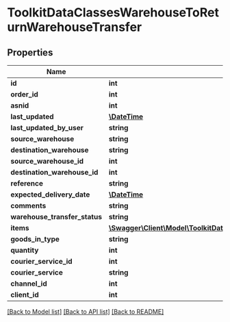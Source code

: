 # ToolkitDataClassesWarehouseToReturnWarehouseTransfer

## Properties
Name | Type | Description | Notes
------------ | ------------- | ------------- | -------------
**id** | **int** |  | [optional] 
**order_id** | **int** |  | [optional] 
**asnid** | **int** |  | [optional] 
**last_updated** | [**\DateTime**](\DateTime.md) |  | [optional] 
**last_updated_by_user** | **string** |  | [optional] 
**source_warehouse** | **string** |  | [optional] 
**destination_warehouse** | **string** |  | [optional] 
**source_warehouse_id** | **int** |  | [optional] 
**destination_warehouse_id** | **int** |  | [optional] 
**reference** | **string** |  | [optional] 
**expected_delivery_date** | [**\DateTime**](\DateTime.md) |  | [optional] 
**comments** | **string** |  | [optional] 
**warehouse_transfer_status** | **string** |  | [optional] 
**items** | [**\Swagger\Client\Model\ToolkitDataClassesWarehouseAPIWarehouseTransferItem[]**](ToolkitDataClassesWarehouseAPIWarehouseTransferItem.md) |  | [optional] 
**goods_in_type** | **string** |  | [optional] 
**quantity** | **int** |  | [optional] 
**courier_service_id** | **int** |  | [optional] 
**courier_service** | **string** |  | [optional] 
**channel_id** | **int** |  | [optional] 
**client_id** | **int** |  | [optional] 

[[Back to Model list]](../README.md#documentation-for-models) [[Back to API list]](../README.md#documentation-for-api-endpoints) [[Back to README]](../README.md)


